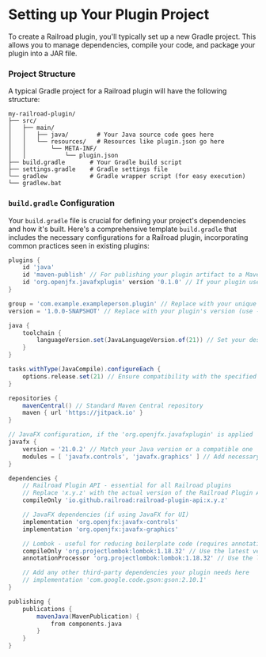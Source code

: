 # Setting up Your Plugin Project

To create a Railroad plugin, you'll typically set up a new Gradle project. This allows you to manage dependencies, compile your code, and package your plugin into a JAR file.

### Project Structure

A typical Gradle project for a Railroad plugin will have the following structure:

```
my-railroad-plugin/
├── src/
│   ├── main/
│   │   ├── java/        # Your Java source code goes here
│   │   └── resources/   # Resources like plugin.json go here
│   │       └── META-INF/
│   │           └── plugin.json
├── build.gradle       # Your Gradle build script
├── settings.gradle    # Gradle settings file
└── gradlew            # Gradle wrapper script (for easy execution)
└── gradlew.bat
```

### `build.gradle` Configuration

Your `build.gradle` file is crucial for defining your project's dependencies and how it's built. Here's a comprehensive template `build.gradle` that includes the necessary configurations for a Railroad plugin, incorporating common practices seen in existing plugins:

```groovy
plugins {
    id 'java'
    id 'maven-publish' // For publishing your plugin artifact to a Maven repository
    id 'org.openjfx.javafxplugin' version '0.1.0' // If your plugin uses JavaFX for UI
}

group = 'com.example.exampleperson.plugin' // Replace with your unique group ID
version = '1.0.0-SNAPSHOT' // Replace with your plugin's version (use -SNAPSHOT for development)

java {
    toolchain {
        languageVersion.set(JavaLanguageVersion.of(21)) // Set your desired Java version (e.g., 17, 21)
    }
}

tasks.withType(JavaCompile).configureEach {
    options.release.set(21) // Ensure compatibility with the specified Java version
}

repositories {
    mavenCentral() // Standard Maven Central repository
    maven { url 'https://jitpack.io' }
}

// JavaFX configuration, if the 'org.openjfx.javafxplugin' is applied
javafx {
    version = '21.0.2' // Match your Java version or a compatible one
    modules = [ 'javafx.controls', 'javafx.graphics' ] // Add necessary JavaFX modules
}

dependencies {
    // Railroad Plugin API - essential for all Railroad plugins
    // Replace 'x.y.z' with the actual version of the Railroad Plugin API you are targeting
    compileOnly 'io.github.railroad:railroad-plugin-api:x.y.z'

    // JavaFX dependencies (if using JavaFX for UI)
    implementation 'org.openjfx:javafx-controls'
    implementation 'org.openjfx:javafx-graphics'

    // Lombok - useful for reducing boilerplate code (requires annotationProcessor)
    compileOnly 'org.projectlombok:lombok:1.18.32' // Use the latest version
    annotationProcessor 'org.projectlombok:lombok:1.18.32' // Use the latest version

    // Add any other third-party dependencies your plugin needs here
    // implementation 'com.google.code.gson:gson:2.10.1'
}

publishing {
    publications {
        mavenJava(MavenPublication) {
            from components.java
        }
    }
}
```
